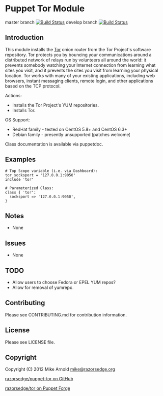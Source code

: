 Puppet Tor Module
=================

master branch [![Build Status](https://secure.travis-ci.org/razorsedge/puppet-tor.png?branch=master)](http://travis-ci.org/razorsedge/puppet-tor)
develop branch [![Build Status](https://secure.travis-ci.org/razorsedge/puppet-tor.png?branch=develop)](http://travis-ci.org/razorsedge/puppet-tor)

Introduction
------------

This module installs the [Tor](https://www.torproject.org/) onion router from the Tor Project's software repository.  Tor protects you by bouncing your communications around a distributed network of relays run by volunteers all around the world: it prevents somebody watching your Internet connection from learning what sites you visit, and it prevents the sites you visit from learning your physical location. Tor works with many of your existing applications, including web browsers, instant messaging clients, remote login, and other applications based on the TCP protocol.

Actions:

* Installs the Tor Project's YUM repositories.
* Installs Tor.

OS Support:

* RedHat family - tested on CentOS 5.8+ and CentOS 6.3+
* Debian family - presently unsupported (patches welcome)

Class documentation is available via puppetdoc.

Examples
--------

    # Top Scope variable (i.e. via Dashboard):
    tor_socksport = '127.0.0.1:9050'
    include 'tor'

    # Parameterized Class:
    class { 'tor':
      socksport => '127.0.0.1:9050',
    }

Notes
-----

* None

Issues
------

* None

TODO
----

* Allow users to choose Fedora or EPEL YUM repos?
* Allow for removal of yumrepo.

Contributing
------------

Please see CONTRIBUTING.md for contribution information.

License
-------

Please see LICENSE file.

Copyright
---------

Copyright (C) 2012 Mike Arnold <mike@razorsedge.org>

[razorsedge/puppet-tor on GitHub](https://github.com/razorsedge/puppet-tor)

[razorsedge/tor on Puppet Forge](http://forge.puppetlabs.com/razorsedge/tor)

